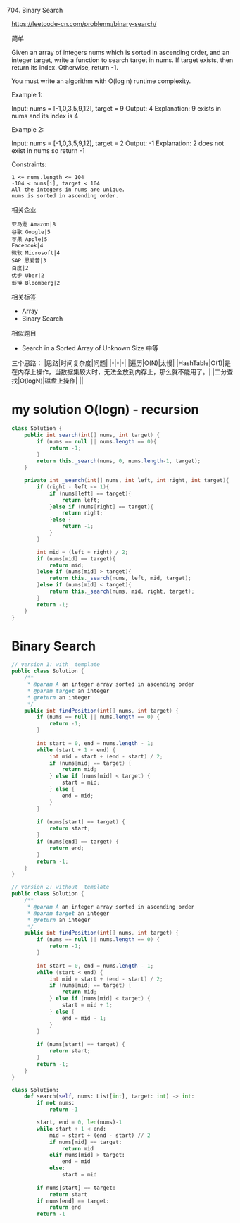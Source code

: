 704. Binary Search

https://leetcode-cn.com/problems/binary-search/

简单

Given an array of integers nums which is sorted in ascending order, and an integer target, write a function to search target in nums. If target exists, then return its index. Otherwise, return -1.

You must write an algorithm with O(log n) runtime complexity.

 

Example 1:

Input: nums = [-1,0,3,5,9,12], target = 9
Output: 4
Explanation: 9 exists in nums and its index is 4

Example 2:

Input: nums = [-1,0,3,5,9,12], target = 2
Output: -1
Explanation: 2 does not exist in nums so return -1
 

Constraints:
```
1 <= nums.length <= 104
-104 < nums[i], target < 104
All the integers in nums are unique.
nums is sorted in ascending order.
```


相关企业

```字节跳动|17
亚马逊 Amazon|8
谷歌 Google|5
苹果 Apple|5
Facebook|4
微软 Microsoft|4
SAP 思爱普|3
百度|2
优步 Uber|2
彭博 Bloomberg|2
```
相关标签

- Array
- Binary Search

相似题目
- Search in a Sorted Array of Unknown Size
中等


三个思路：
|思路|时间复杂度|问题|
|-|-|-|
|遍历|O(N)|太慢|
|HashTable|O(1)|是在内存上操作，当数据集较大时，无法全放到内存上，那么就不能用了。|
|二分查找|O(logN)|磁盘上操作|
||



# my solution O(logn) - recursion 
```java
class Solution {
    public int search(int[] nums, int target) {
        if (nums == null || nums.length == 0){
            return -1;
        }
        return this._search(nums, 0, nums.length-1, target);
    }

    private int _search(int[] nums, int left, int right, int target){
        if (right - left <= 1){
            if (nums[left] == target){
                return left;
            }else if (nums[right] == target){
                return right;
            }else {
                return -1;
            }
        }

        int mid = (left + right) / 2;
        if (nums[mid] == target){
            return mid;
        }else if (nums[mid] > target){
            return this._search(nums, left, mid, target);
        }else if (nums[mid] < target){
            return this._search(nums, mid, right, target);
        }
        return -1;
    }
}
```


# Binary Search
```java
// version 1: with  template
public class Solution {
    /**
     * @param A an integer array sorted in ascending order
     * @param target an integer
     * @return an integer
     */
    public int findPosition(int[] nums, int target) {
        if (nums == null || nums.length == 0) {
            return -1;
        }
        
        int start = 0, end = nums.length - 1;
        while (start + 1 < end) {
            int mid = start + (end - start) / 2;
            if (nums[mid] == target) {
                return mid;
            } else if (nums[mid] < target) {
                start = mid;
            } else {
                end = mid;
            }
        }
        
        if (nums[start] == target) {
            return start;
        }
        if (nums[end] == target) {
            return end;
        }
        return -1;
    }
}

// version 2: without  template
public class Solution {
    /**
     * @param A an integer array sorted in ascending order
     * @param target an integer
     * @return an integer
     */
    public int findPosition(int[] nums, int target) {
        if (nums == null || nums.length == 0) {
            return -1;
        }
        
        int start = 0, end = nums.length - 1;
        while (start < end) {
            int mid = start + (end - start) / 2;
            if (nums[mid] == target) {
                return mid;
            } else if (nums[mid] < target) {
                start = mid + 1;
            } else {
                end = mid - 1;
            }
        }
        
        if (nums[start] == target) {
            return start;
        }
        return -1;
    }
}
```
```py
class Solution:
    def search(self, nums: List[int], target: int) -> int:
        if not nums:
            return -1

        start, end = 0, len(nums)-1
        while start + 1 < end:
            mid = start + (end - start) // 2
            if nums[mid] == target:
                return mid
            elif nums[mid] > target:
                end = mid
            else:
                start = mid
        
        if nums[start] == target:
            return start
        if nums[end] == target:
            return end
        return -1
```            